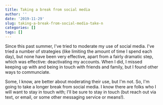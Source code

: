```yaml
---
title: Taking a break from social media
author: ''
date: '2019-11-29'
slug: taking-a-break-from-social-media-take-n
categories: []
tags: []
---
```


Since this past summer, I've tried to moderate my use of social media. I've 
tried a number of strategies (like limiting the amount of time I spend each day),
but none have been very effective, apart from a fairly dramatic step, which was 
effective: deactivating my accounts. When I did, I missed keeping up with and 
being in touch with friends and family, but I found other ways to communciate.

Some, I know, are better about moderating their use, but I'm not. So, I'm going
to take a longer break from social media. I know there are folks who I will 
want to stay in touch with; I'll be sure to stay in touch (but reach out via
text, or email, or some other messaging service or means!).